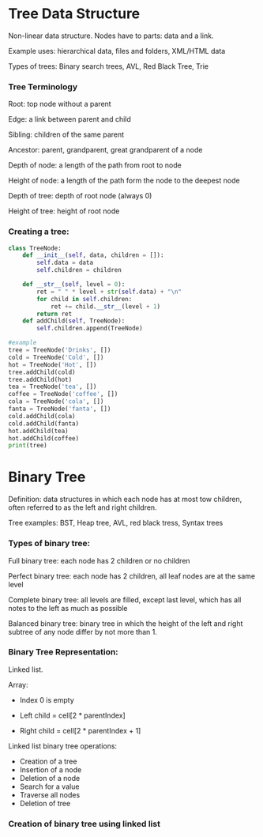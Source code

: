 # Tree Data Structure

Non-linear data structure. Nodes have to parts: data and a link.

Example uses: hierarchical data, files and folders, XML/HTML data

Types of trees: Binary search trees, AVL, Red Black Tree, Trie

### Tree Terminology

Root: top node without a parent

Edge: a link between parent and child

Sibling: children of the same parent

Ancestor: parent, grandparent, great grandparent of a node

Depth of node: a length of the path from root to node

Height of node: a length of the path form the node to the deepest node

Depth of tree: depth of root node (always 0)

Height of tree: height of root node

### Creating a tree:

```Python
class TreeNode:
    def __init__(self, data, children = []):
        self.data = data
        self.children = children

    def __str__(self, level = 0):
        ret = " " * level + str(self.data) + "\n"
        for child in self.children:
            ret += child.__str__(level + 1)
        return ret
    def addChild(self, TreeNode):
        self.children.append(TreeNode)

#example
tree = TreeNode('Drinks', [])
cold = TreeNode('Cold', [])
hot = TreeNode('Hot', [])
tree.addChild(cold)
tree.addChild(hot)
tea = TreeNode('tea', [])
coffee = TreeNode('coffee', [])
cola = TreeNode('cola', [])
fanta = TreeNode('fanta', [])
cold.addChild(cola)
cold.addChild(fanta)
hot.addChild(tea)
hot.addChild(coffee)
print(tree)
```

# Binary Tree

Definition: data structures in which each node has at most tow children, often referred to as the left and right children.

Tree examples: BST, Heap tree, AVL, red black tress, Syntax trees

### Types of binary tree:

Full binary tree: each node has 2 children or no children

Perfect binary tree: each node has 2 children, all leaf nodes are at the same level

Complete binary tree: all levels are filled, except last level, which has all notes to the left as much as possible

Balanced binary tree: binary tree in which the height of the left and right subtree of any node differ by not more than 1.

### Binary Tree Representation:

Linked list.

Array:

- Index 0 is empty
    
- Left child = cell[2 * parentIndex]
    
- Right child = cell[2 * parentIndex + 1]

Linked list binary tree operations:
- Creation of a tree
- Insertion of a node
- Deletion of a node
- Search for a value
- Traverse all nodes
- Deletion of tree

### Creation of binary tree using linked list
